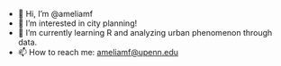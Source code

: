 - 👋 Hi, I’m @ameliamf
- 👀 I’m interested in city planning! 
- 🌱 I’m currently learning R and analyzing urban phenomenon through data.
- 📫 How to reach me: ameliamf@upenn.edu

<!---
ameliamf/ameliamf is a ✨ special ✨ repository because its `README.md` (this file) appears on your GitHub profile.
You can click the Preview link to take a look at your changes.
--->
